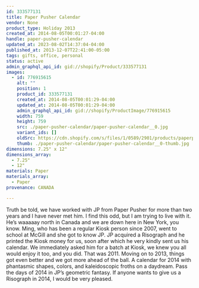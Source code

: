 ```yaml
---
id: 333577131
title: Paper Pusher Calendar
vendor: None
product_type: Holiday 2013
created_at: 2014-08-05T00:01:27-04:00
handle: paper-pusher-calendar
updated_at: 2023-08-02T14:37:04-04:00
published_at: 2013-12-07T22:41:00-05:00
tags: gifts, office, personal
status: active
admin_graphql_api_id: gid://shopify/Product/333577131
images:
  - id: 776915615
    alt: ""
    position: 1
    product_id: 333577131
    created_at: 2014-08-05T00:01:29-04:00
    updated_at: 2014-08-05T00:01:29-04:00
    admin_graphql_api_id: gid://shopify/ProductImage/776915615
    width: 759
    height: 759
    src: ./paper-pusher-calendar/paper-pusher-calendar__0.jpg
    variant_ids: []
    oldSrc: https://cdn.shopify.com/s/files/1/0589/2901/products/paperpucal.jpeg?v=1407211289
    thumb: ./paper-pusher-calendar/paper-pusher-calendar__0-thumb.jpg
dimensions: 7.25" x 12"
dimensions_array:
  - 7.25"
  - 12"
materials: Paper
materials_array:
  - Paper
provenance: CANADA

---
```


Truth be told, we have worked with JP from Paper Pusher for more than two years and I have never met him. I find this odd, but I am trying to live with it. He’s waaaaay north in Canada and we are down here in New York, you know. Ming, who has been a regular Kiosk person since 2007, went to school at McGill and she got to know JP. JP acquired a Risograph and he printed the Kiosk money for us, soon after which he very kindly sent us his calendar. We immediately asked him for a batch at Kiosk, we knew you all would enjoy it too, and you did. That was 2011. Moving on to 2013, things got even better and we got more ahead of the ball. A calendar for 2014 with phantasmic shapes, colors, and kaleidoscopic froths on a daydream. Pass the days of 2014 in JP’s geometric fantasy. If anyone wants to give us a Risograph in 2014, I would be very pleased.